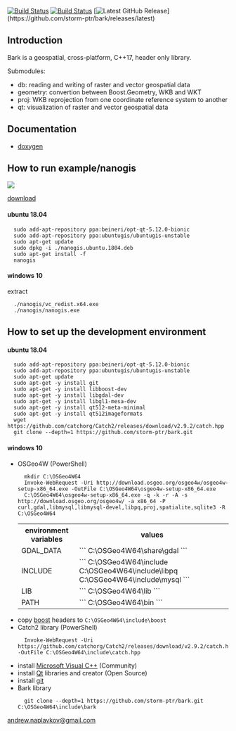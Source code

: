 [![Build Status](https://travis-ci.org/storm-ptr/bark.svg?branch=master)](https://travis-ci.org/storm-ptr/bark)
[![Build Status](https://ci.appveyor.com/api/projects/status/github/storm-ptr/bark?svg=true&branch=master)](https://ci.appveyor.com/project/storm-ptr/bark/branch/master)
[![Latest GitHub Release](https://img.shields.io/github/release/storm-ptr/bark.svg?)](https://github.com/storm-ptr/bark/releases/latest)

## Introduction

Bark is a geospatial, cross-platform, C++17, header only library.

Submodules:
- db: reading and writing of raster and vector geospatial data
- geometry: convertion between Boost.Geometry, WKB and WKT
- proj: WKB reprojection from one coordinate reference system to another
- qt: visualization of raster and vector geospatial data

## Documentation

* [doxygen](https://storm-ptr.github.io/bark/)

## How to run example/nanogis

![](https://user-images.githubusercontent.com/3381451/38042411-f93918b8-32bc-11e8-8be0-433668c62d42.png)

[download](https://github.com/storm-ptr/bark/releases/latest)

#### ubuntu 18.04

  ```
    sudo add-apt-repository ppa:beineri/opt-qt-5.12.0-bionic
    sudo add-apt-repository ppa:ubuntugis/ubuntugis-unstable
    sudo apt-get update
    sudo dpkg -i ./nanogis.ubuntu.1804.deb
    sudo apt-get install -f
    nanogis
  ```

#### windows 10
  extract

  ```
    ./nanogis/vc_redist.x64.exe
    ./nanogis/nanogis.exe
  ```

## How to set up the development environment

#### ubuntu 18.04

  ```
	sudo add-apt-repository ppa:beineri/opt-qt-5.12.0-bionic
	sudo add-apt-repository ppa:ubuntugis/ubuntugis-unstable
	sudo apt-get update
	sudo apt-get -y install git
	sudo apt-get -y install libboost-dev
	sudo apt-get -y install libgdal-dev
	sudo apt-get -y install libgl1-mesa-dev
	sudo apt-get -y install qt512-meta-minimal
	sudo apt-get -y install qt512imageformats
    wget https://github.com/catchorg/Catch2/releases/download/v2.9.2/catch.hpp
    git clone --depth=1 https://github.com/storm-ptr/bark.git
  ```

#### windows 10
* OSGeo4W (PowerShell)
  ```
    mkdir C:\OSGeo4W64
    Invoke-WebRequest -Uri http://download.osgeo.org/osgeo4w/osgeo4w-setup-x86_64.exe -OutFile C:\OSGeo4W64\osgeo4w-setup-x86_64.exe
    C:\OSGeo4W64\osgeo4w-setup-x86_64.exe -q -k -r -A -s http://download.osgeo.org/osgeo4w/ -a x86_64 -P curl,gdal,libmysql,libmysql-devel,libpq,proj,spatialite,sqlite3 -R C:\OSGeo4W64
  ```
  <table><tr><th>environment variables</th><th>values</th></tr><tr><td>GDAL_DATA</td><td>
  ```
    C:\OSGeo4W64\share\gdal
  ```
  </td></tr><tr><td>INCLUDE</td><td>
  ```
    C:\OSGeo4W64\include
    C:\OSGeo4W64\include\libpq
    C:\OSGeo4W64\include\mysql
  ```
  </td></tr><tr><td>LIB</td><td>
  ```
    C:\OSGeo4W64\lib
  ```
  </td></tr><tr><td>PATH</td><td>
  ```
    C:\OSGeo4W64\bin
  ```
  </td></tr></table>
* copy [boost](https://www.boost.org/users/download/) headers to ```C:\OSGeo4W64\include\boost```
* Catch2 library (PowerShell)
  ```
    Invoke-WebRequest -Uri https://github.com/catchorg/Catch2/releases/download/v2.9.2/catch.hpp -OutFile C:\OSGeo4W64\include\catch.hpp
  ```
* install [Microsoft Visual C++](https://www.visualstudio.com/vs/cplusplus/) (Community)
* install [Qt](https://www.qt.io/download) libraries and creator (Open Source)
* install [git](https://git-scm.com/downloads)
* Bark library
  ```
    git clone --depth=1 https://github.com/storm-ptr/bark.git C:\OSGeo4W64\include\bark
  ```

andrew.naplavkov@gmail.com
